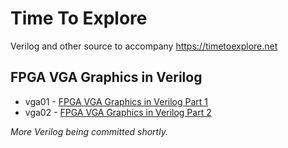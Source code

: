 # Time To Explore
Verilog and other source to accompany https://timetoexplore.net

## FPGA VGA Graphics in Verilog

* vga01 - [FPGA VGA Graphics in Verilog Part 1](https://timetoexplore.net/blog/arty-fpga-vga-verilog-01)
* vga02 - [FPGA VGA Graphics in Verilog Part 2](https://timetoexplore.net/blog/arty-fpga-vga-verilog-02)

_More Verilog being committed shortly._